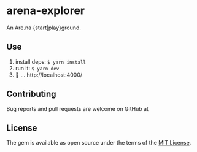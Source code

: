 # arena-explorer

An Are.na {start|play}ground.

## Use

  1. install deps: `$ yarn install`
  2. run it: `$ yarn dev`
  3. 🚀 … http://localhost:4000/

## Contributing

Bug reports and pull requests are welcome on GitHub at <some git hoster>


## License

The gem is available as open source under the terms of the [MIT License](LICENSE).
